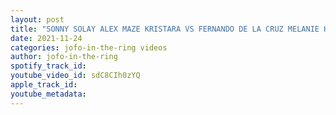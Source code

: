 ```yaml
---
layout: post
title: "SONNY SOLAY ALEX MAZE KRISTARA VS FERNANDO DE LA CRUZ MELANIE HAVOK NATHAN YARYMOWICH | IWS 2021"
date: 2021-11-24
categories: jofo-in-the-ring videos
author: jofo-in-the-ring
spotify_track_id: 
youtube_video_id: sdC8CIh0zYQ
apple_track_id: 
youtube_metadata: 
---
```

